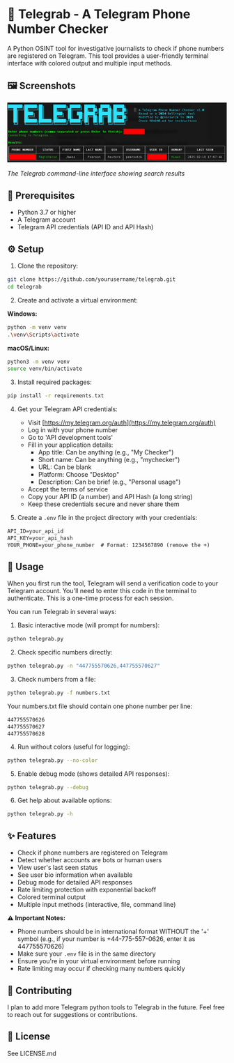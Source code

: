 # 📱 Telegrab - A Telegram Phone Number Checker

A Python OSINT tool for investigative journalists to check if phone numbers are registered on Telegram. This tool provides a user-friendly terminal interface with colored output and multiple input methods.

## 🖼️ Screenshots

![Telegrab CLI Interface](screenshots/telegrab_cli.png)

*The Telegrab command-line interface showing search results*

## 🔧 Prerequisites

- Python 3.7 or higher
- A Telegram account
- Telegram API credentials (API ID and API Hash)

## ⚙️ Setup

1. Clone the repository:
```bash
git clone https://github.com/yourusername/telegrab.git
cd telegrab
```

2. Create and activate a virtual environment:

**Windows:**
```bash
python -m venv venv
.\venv\Scripts\activate
```

**macOS/Linux:**
```bash
python3 -m venv venv
source venv/bin/activate
```

3. Install required packages:
```bash
pip install -r requirements.txt
```

4. Get your Telegram API credentials:
   - Visit [https://my.telegram.org/auth](https://my.telegram.org/auth)
   - Log in with your phone number
   - Go to 'API development tools'
   - Fill in your application details:
     - App title: Can be anything (e.g., "My Checker")
     - Short name: Can be anything (e.g., "mychecker")
     - URL: Can be blank
     - Platform: Choose "Desktop"
     - Description: Can be brief (e.g., "Personal usage")
   - Accept the terms of service
   - Copy your API ID (a number) and API Hash (a long string)
   - Keep these credentials secure and never share them

5. Create a `.env` file in the project directory with your credentials:
```plaintext
API_ID=your_api_id
API_KEY=your_api_hash
YOUR_PHONE=your_phone_number  # Format: 1234567890 (remove the +)
```

## 🚀 Usage

When you first run the tool, Telegram will send a verification code to your Telegram account. You'll need to enter this code in the terminal to authenticate. This is a one-time process for each session.

You can run Telegrab in several ways:

1. Basic interactive mode (will prompt for numbers):
```bash
python telegrab.py
```

2. Check specific numbers directly:
```bash
python telegrab.py -n "447755570626,447755570627"
```

3. Check numbers from a file:
```bash
python telegrab.py -f numbers.txt
```
Your numbers.txt file should contain one phone number per line:
```plaintext
447755570626
447755570627
447755570628
```

4. Run without colors (useful for logging):
```bash
python telegrab.py --no-color
```

5. Enable debug mode (shows detailed API responses):
```bash
python telegrab.py --debug
```

6. Get help about available options:
```bash
python telegrab.py -h
```

## ✨ Features

- Check if phone numbers are registered on Telegram
- Detect whether accounts are bots or human users
- View user's last seen status
- See user bio information when available
- Debug mode for detailed API responses
- Rate limiting protection with exponential backoff
- Colored terminal output
- Multiple input methods (interactive, file, command line)

**⚠️ Important Notes:**
- Phone numbers should be in international format WITHOUT the '+' symbol (e.g., if your number is +44-775-557-0626, enter it as 447755570626)
- Make sure your `.env` file is in the same directory
- Ensure you're in your virtual environment before running
- Rate limiting may occur if checking many numbers quickly

## 🤝 Contributing

I plan to add more Telegram python tools to Telegrab in the future. Feel free to reach out for suggestions or contributions.

## 📄 License

See LICENSE.md 